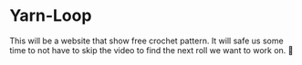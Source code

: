 # Yarn-Loop

This will be a website that show free crochet pattern. It will safe us some time to not have to skip the video to find the next roll we want to work on. 🧶
